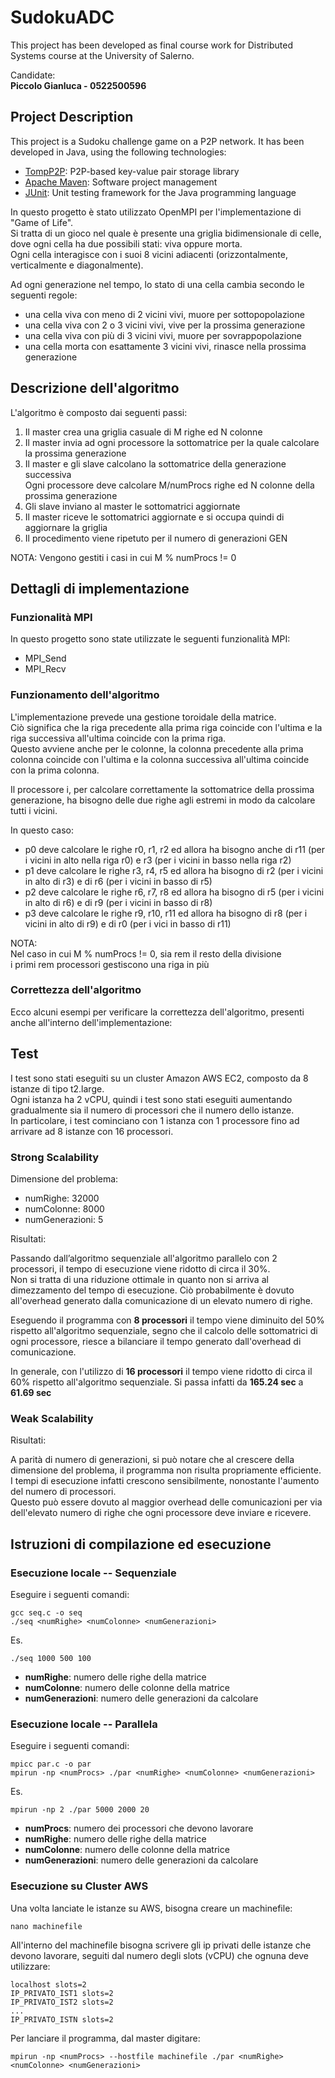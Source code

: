 # SudokuADC

This project has been developed as final course work for Distributed Systems course at the University of Salerno.

Candidate:  
**Piccolo Gianluca - 0522500596**


## Project Description

This project is a Sudoku challenge game on a P2P network. It has been developed in Java, using the following technologies:
- [TompP2P](https://tomp2p.net/): P2P-based key-value pair storage library
- [Apache Maven](https://maven.apache.org/): Software project management
- [JUnit](https://junit.org/junit5/): Unit testing framework for the Java programming language

In questo progetto è stato utilizzato OpenMPI per l'implementazione di "Game of Life".  
Si tratta di un gioco nel quale è presente una griglia bidimensionale di celle, dove ogni cella ha due possibili stati: viva oppure morta.  
Ogni cella interagisce con i suoi 8 vicini adiacenti (orizzontalmente, verticalmente e diagonalmente).  

Ad ogni generazione nel tempo, lo stato di una cella cambia secondo le seguenti regole:
- una cella viva con meno di 2 vicini vivi, muore per sottopopolazione
- una cella viva con 2 o 3 vicini vivi, vive per la prossima generazione
- una cella viva con più di 3 vicini vivi, muore per sovrappopolazione
- una cella morta con esattamente 3 vicini vivi, rinasce nella prossima generazione




## Descrizione dell'algoritmo

L'algoritmo è composto dai seguenti passi:
1.	Il master crea una griglia casuale di M righe ed N colonne
2.	Il master invia ad ogni processore la sottomatrice per la quale calcolare la prossima generazione 
3.	Il master e gli slave calcolano la sottomatrice della generazione successiva  
Ogni processore deve calcolare M/numProcs righe ed N colonne della prossima generazione
4.	Gli slave inviano al master le sottomatrici aggiornate
5.	Il master riceve le sottomatrici aggiornate e si occupa quindi di aggiornare la griglia
6.	Il procedimento viene ripetuto per il numero di generazioni GEN 

NOTA: Vengono gestiti i casi in cui M % numProcs != 0




## Dettagli di implementazione

### Funzionalità MPI

In questo progetto sono state utilizzate le seguenti funzionalità MPI:
-	MPI_Send
-	MPI_Recv



### Funzionamento dell'algoritmo

L'implementazione prevede una gestione toroidale della matrice.  
Ciò significa che la riga precedente alla prima riga coincide con l'ultima e la riga successiva all'ultima coincide con la prima riga.  
Questo avviene anche per le colonne, la colonna precedente alla prima colonna coincide con l'ultima e la colonna successiva all'ultima coincide con la prima colonna.

Il processore i, per calcolare correttamente la sottomatrice della prossima generazione, ha bisogno delle due righe agli estremi in modo da calcolare tutti i vicini.  


In questo caso:
- p0 deve calcolare le righe r0, r1, r2  ed allora ha bisogno anche di r11 (per i vicini in alto nella riga r0) e r3 (per i vicini in basso nella riga r2)
- p1 deve calcolare le righe r3, r4, r5 ed allora ha bisogno di r2 (per i vicini in alto di r3) e di r6 (per i vicini in basso di r5)
- p2 deve calcolare le righe r6, r7, r8 ed allora ha bisogno di r5 (per i vicini in alto di r6) e di r9 (per i vicini in basso di r8)
- p3 deve calcolare le righe r9, r10, r11 ed allora ha bisogno di r8 (per i vicini in alto di r9) e di r0 (per i vici in basso di r11)

NOTA:  
Nel caso in cui M % numProcs != 0, sia rem il resto della divisione   
i primi rem processori gestiscono una riga in più



### Correttezza dell'algoritmo
Ecco alcuni esempi per verificare la correttezza dell'algoritmo, presenti anche all'interno dell'implementazione:


## Test

I test sono stati eseguiti su un cluster Amazon AWS EC2, composto da 8 istanze di tipo t2.large.  
Ogni istanza ha 2 vCPU, quindi i test sono stati eseguiti aumentando gradualmente sia il numero di processori che il numero dello istanze.  
In particolare, i test cominciano con 1 istanza con 1 processore fino ad arrivare ad 8 istanze con 16 processori.


### Strong Scalability

Dimensione del problema:
- numRighe: 32000
- numColonne: 8000
- numGenerazioni: 5

Risultati:


Passando dall’algoritmo sequenziale all'algoritmo parallelo con 2 processori, il tempo di esecuzione viene ridotto di circa il 30%.  
Non si tratta di una riduzione ottimale in quanto non si arriva al dimezzamento del tempo di esecuzione. Ciò probabilmente è dovuto all'overhead generato dalla comunicazione di un elevato numero di righe.  

Eseguendo il programma con **8 processori** il tempo viene diminuito del 50% rispetto all'algoritmo sequenziale, segno che il calcolo delle sottomatrici di ogni processore, riesce a bilanciare il tempo generato dall'overhead di comunicazione.  

In generale, con l'utilizzo di **16 processori** il tempo viene ridotto di circa il 60% rispetto all'algoritmo sequenziale. Si passa infatti da **165.24 sec** a **61.69 sec**




### Weak Scalability

Risultati:

A parità di numero di generazioni, si può notare che al crescere della dimensione del problema, il programma non risulta propriamente efficiente. I tempi di esecuzione infatti crescono sensibilmente, nonostante l'aumento del numero di processori.  
Questo può essere dovuto al maggior overhead delle comunicazioni per via dell'elevato numero di righe che ogni processore deve inviare e ricevere.



## Istruzioni di compilazione ed esecuzione

### Esecuzione locale -- Sequenziale

Eseguire i seguenti comandi:

    gcc seq.c -o seq
    ./seq <numRighe> <numColonne> <numGenerazioni>

Es.  

    ./seq 1000 500 100
     
     
- **numRighe**: numero delle righe della matrice
- **numColonne**: numero delle colonne della matrice
- **numGenerazioni**: numero delle generazioni da calcolare




### Esecuzione locale -- Parallela

Eseguire i seguenti comandi:

    mpicc par.c -o par
    mpirun -np <numProcs> ./par <numRighe> <numColonne> <numGenerazioni>

Es.

    mpirun -np 2 ./par 5000 2000 20


- **numProcs**: numero dei processori che devono lavorare
- **numRighe**: numero delle righe della matrice
- **numColonne**: numero delle colonne della matrice
- **numGenerazioni**: numero delle generazioni da calcolare



### Esecuzione su Cluster AWS	

Una volta lanciate le istanze su AWS, bisogna creare un machinefile:

    nano machinefile

All'interno del machinefile bisogna scrivere gli ip privati delle istanze che devono lavorare, seguiti dal numero degli slots (vCPU) che ognuna deve utilizzare:
    
    localhost slots=2
    IP_PRIVATO_IST1 slots=2
    IP_PRIVATO_IST2 slots=2
    ...
    IP_PRIVATO_ISTN slots=2


Per lanciare il programma, dal master digitare:

    mpirun -np <numProcs> --hostfile machinefile ./par <numRighe> <numColonne> <numGenerazioni>
